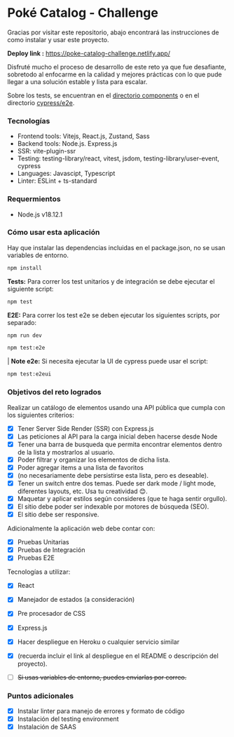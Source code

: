 # Poké Catalog - Challenge

Gracias por visitar este repositorio, abajo encontrará las instrucciones de como instalar y usar este proyecto.

**Deploy link :** https://poke-catalog-challenge.netlify.app/

Disfruté mucho el proceso de desarrollo de este reto ya que fue desafiante, sobretodo al enfocarme en la calidad y mejores prácticas con lo que pude llegar a una solución estable y lista para escalar.

Sobre los tests, se encuentran en el [directorio components](https://github.com/victorvzn/poke-catalog-challenge/tree/main/components) o en el directorio [cypress/e2e](https://github.com/victorvzn/poke-catalog-challenge/tree/main/cypress/e2e).

### Tecnologías

* Frontend tools: Vitejs, React.js, Zustand, Sass
* Backend tools: Node.js. Express.js
* SSR: vite-plugin-ssr
* Testing: testing-library/react, vitest, jsdom, testing-library/user-event, cypress
* Languages: Javascipt, Typescript
* Linter: ESLint + ts-standard

### Requermientos

* Node.js v18.12.1

### Cómo usar esta aplicación

Hay que instalar las dependencias incluidas en el package.json, no se usan variables de entorno.

```bash
npm install
```

**Tests:** Para correr los test unitarios y de integración se debe ejecutar el siguiente script:

```bash
npm test
```

**E2E:** Para correr los test e2e se deben ejecutar los siguientes scripts, por separado:

```bash
npm run dev

npm test:e2e
```

| **Note e2e:** Si necesita ejecutar la UI de cypress puede usar el script:

```bash
npm test:e2eui
```

### Objetivos del reto logrados

Realizar un catálogo de elementos usando una API pública que cumpla con los siguientes criterios:

* [x] Tener Server Side Render (SSR) con Express.js
* [x] Las peticiones al API para la carga inicial deben hacerse desde Node
* [x] Tener una barra de busqueda que permita encontrar elementos dentro de la lista y mostrarlos al usuario.
* [x] Poder filtrar y organizar los elementos de dicha lista.
* [x] Poder agregar items a una lista de favoritos
* [x] (no necesariamente debe persistirse esta lista, pero es deseable).
* [x] Tener un switch entre dos temas. Puede ser dark mode / light mode, diferentes layouts, etc. Usa tu creatividad 😊.
* [x] Maquetar y aplicar estilos según consideres (que te haga sentir orgullo).
* [x] El sitio debe poder ser indexable por motores de búsqueda (SEO).
* [x] El sitio debe ser responsive.

Adicionalmente la aplicación web debe contar con:

* [x] Pruebas Unitarias
* [x] Pruebas de Integración
* [x] Pruebas E2E

Tecnologías a utilizar:

* [x] React
* [x] Manejador de estados (a consideración)
* [x] Pre procesador de CSS
* [x] Express.js

* [x] Hacer despliegue en Heroku o cualquier servicio similar
* [x] (recuerda incluir el link al despliegue en el README o descripción del proyecto).
* [ ] ~~Si usas variables de entorno, puedes enviarlas por correo.~~

### Puntos adicionales

* [x] Instalar linter para manejo de errores y formato de código
* [x] Instalación del testing environment
* [x] Instalación de SAAS
